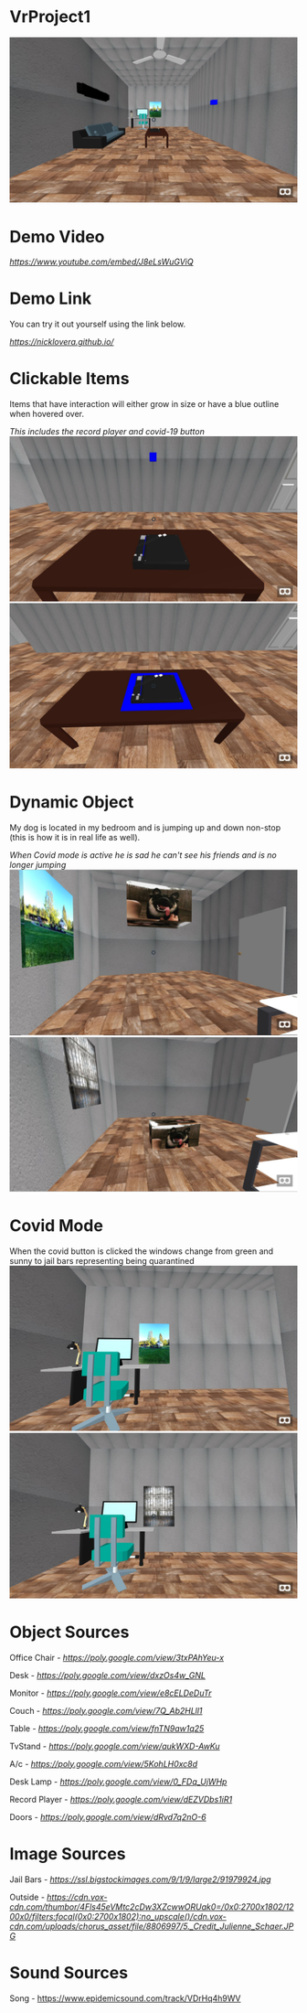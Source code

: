 # VrProject1
![My House](/images/first.JPG)

# Demo Video
*https://www.youtube.com/embed/J8eLsWuGViQ*

# Demo Link
You can try it out yourself using the link below.

*https://nicklovera.github.io/*

# Clickable Items
Items that have interaction will either grow in size or have a blue outline when hovered over.

*This includes the record player and covid-19 button*
![clickable](/images/clickableBEFORE.JPG)
![clickable](/images/ClickableAFTER.JPG)

# Dynamic Object
My dog is located in my bedroom and is jumping up and down non-stop (this is how it is in real life as well).

*When Covid mode is active he is sad he can't see his friends and is no longer jumping*
![dog](/images/mortyy.JPG)
![dog](/images/mortyA.JPG)

# Covid Mode
When the covid button is clicked the windows change from green and sunny to jail bars representing being quarantined
![before](/images/beforeCOVID.JPG)
![after](/images/afterCOVID.JPG)

# Object Sources
Office Chair - *https://poly.google.com/view/3txPAhYeu-x*

Desk - *https://poly.google.com/view/dxzOs4w_GNL*

Monitor - *https://poly.google.com/view/e8cELDeDuTr*

Couch - *https://poly.google.com/view/7Q_Ab2HLll1*

Table - *https://poly.google.com/view/fnTN9aw1q25*

TvStand - *https://poly.google.com/view/aukWXD-AwKu*

A/c - *https://poly.google.com/view/5KohLH0xc8d*

Desk Lamp - *https://poly.google.com/view/0_FDq_UjWHp*

Record Player - *https://poly.google.com/view/dEZVDbs1iR1*

Doors - *https://poly.google.com/view/dRvd7q2nO-6*

# Image Sources
Jail Bars - *https://ssl.bigstockimages.com/9/1/9/large2/91979924.jpg*

Outside - *https://cdn.vox-cdn.com/thumbor/4Fls45eVMtc2cDw3XZcwwORUak0=/0x0:2700x1802/1200x0/filters:focal(0x0:2700x1802):no_upscale()/cdn.vox-cdn.com/uploads/chorus_asset/file/8806997/5._Credit_Julienne_Schaer.JPG*

# Sound Sources
Song - https://www.epidemicsound.com/track/VDrHq4h9WV

